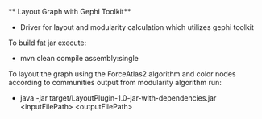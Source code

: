 ** Layout Graph with Gephi Toolkit**
+ Driver for layout and modularity calculation which utilizes gephi toolkit

To build fat jar execute:
+ mvn clean compile assembly:single

To layout the graph using the ForceAtlas2 algorithm and color nodes according to communities output from modularity algorithm run:
+ java -jar target/LayoutPlugin-1.0-jar-with-dependencies.jar &lt;inputFilePath&gt; &lt;outputFilePath&gt;